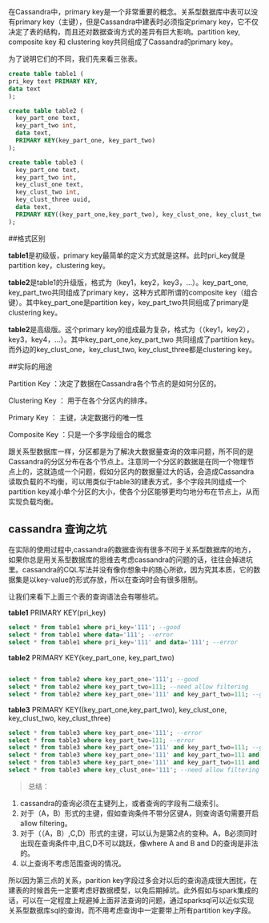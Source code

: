 在Cassandra中，primary key是一个非常重要的概念。关系型数据库中表可以没有primary key（主键），但是Cassandra中建表时必须指定primary key，它不仅决定了表的结构，而且还对数据查询方式的差异有巨大影响。partition key, composite key 和 clustering key共同组成了Cassandra的primary key。

为了说明它们的不同，我们先来看三张表。

```sql
create table table1 (
pri_key text PRIMARY KEY,
data text
);

create table table2 (
  key_part_one text,
  key_part_two int,
  data text,
  PRIMARY KEY(key_part_one, key_part_two)
);

create table table3 (
  key_part_one text,
  key_part_two int,
  key_clust_one text,
  key_clust_two int,
  key_clust_three uuid,
  data text,
  PRIMARY KEY((key_part_one,key_part_two), key_clust_one, key_clust_two, key_clust_three)
);

```
##格式区别

**table1**是初级版，primary key最简单的定义方式就是这样。此时pri_key就是partition key，clustering key。

**table2**是table1的升级版，格式为（key1，key2，key3，...）。key_part_one, key_part_two共同组成了primary key，这种方式即所谓的composite key（组合键）。其中key_part_one是partition key，key_part_two共同组成了primary是clustering key。

**table2**是高级版。这个primary key的组成最为复杂，格式为（（key1，key2），key3，key4，...）。其中key_part_one,key_part_two 共同组成了partition key。而外边的key_clust_one，key_clust_two, key_clust_three都是clustering key。

##实际的用途

Partition Key ：决定了数据在Cassandra各个节点的是如何分区的。

Clustering Key ： 用于在各个分区内的排序。

Primary Key ： 主键，决定数据行的唯一性

Composite Key ：只是一个多字段组合的概念

跟关系型数据库一样，分区都是为了解决大数据量查询的效率问题，所不同的是Cassandra的分区分布在各个节点上。注意同一个分区的数据是在同一个物理节点上的，这就造成一个问题，假如分区内的数据量过大的话，会造成Cassandra读取负载的不均衡，可以用类似于table3的建表方式，多个字段共同组成一个partition key减小单个分区的大小，使各个分区能够更均匀地分布在节点上，从而实现负载均衡。


## cassandra 查询之坑

在实际的使用过程中,cassandra的数据查询有很多不同于关系型数据库的地方，如果你总是用关系型数据库的思维去考虑cassandra的问题的话，往往会掉进坑里。cassandra的CQL写法并没有像你想象中的随心所欲，因为究其本质，它的数据集是以key-value的形式存放，所以在查询时会有很多限制。

让我们来看下上面三个表的查询语法会有哪些坑。

**table1** PRIMARY KEY(pri_key)

```SQL
select * from table1 where pri_key='111'; --good
select * from table1 where data='111'; --error
select * from table1 where pri_key='111' and data='111'; --error
```



**table2** PRIMARY KEY(key_part_one, key_part_two)

```SQL

select * from table2 where key_part_one='111'; --good
select * from table2 where key_part_two=111; --need allow filtering
select * from table2 where key_part_one='111' and key_part_two=111; --good
```

**table3** PRIMARY KEY((key_part_one,key_part_two), key_clust_one, key_clust_two, key_clust_three)

```SQL
select * from table3 where key_part_one='111'; --error
select * from table3 where key_part_two=111; --error
select * from table3 where key_part_one='111' and key_part_two=111; --good
select * from table3 where key_part_one='111' and key_part_two=111 and key_clust_one='111'; --good
select * from table3 where key_part_one='111' and key_part_two=111 and key_clust_two='111'; --error
select * from table3 where key_clust_one='111'; --need allow filtering
```

> 总结：
1. cassandra的查询必须在主键列上，或者查询的字段有二级索引。
2. 对于（A，B）形式的主键，假如查询条件不带分区键A，则查询语句需要开启allow filtering。
3. 对于（（A，B）,C,D）形式的主键，可以认为是第2点的变种。A，B必须同时出现在查询条件中,且C,D不可以跳跃，像where A and B and D的查询是非法的。
4. 以上查询不考虑范围查询的情况。


所以因为第三点的关系，parition key字段过多会对以后的查询造成很大困扰，在建表的时候首先一定要考虑好数据模型，以免后期掉坑。此外假如与spark集成的话，可以在一定程度上规避掉上面非法查询的问题，通过sparksql可以近似实现关系型数据库sql的查询，而不用考虑查询中一定要带上所有partition key字段。
